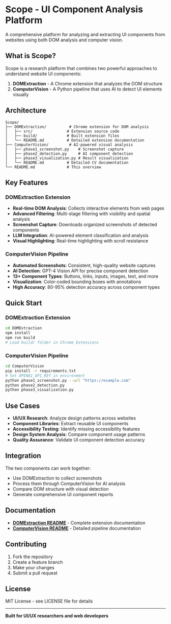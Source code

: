 # Scope - UI Component Analysis Platform

A comprehensive platform for analyzing and extracting UI components from websites using both DOM analysis and computer vision.

## What is Scope?

Scope is a research platform that combines two powerful approaches to understand website UI components:

1. **DOMExtraction** - A Chrome extension that analyzes the DOM structure
2. **ComputerVision** - A Python pipeline that uses AI to detect UI elements visually

## Architecture

```
Scope/
├── DOMExtraction/          # Chrome extension for DOM analysis
│   ├── src/               # Extension source code
│   ├── build/             # Built extension files
│   └── README.md          # Detailed extension documentation
├── ComputerVision/         # AI-powered visual analysis
│   ├── phase1_screenshot.py    # Screenshot capture
│   ├── phase2_detection.py     # AI component detection
│   ├── phase3_visualization.py # Result visualization
│   └── README.md          # Detailed CV documentation
└── README.md              # This overview
```

## Key Features

### DOMExtraction Extension

- **Real-time DOM Analysis**: Collects interactive elements from web pages
- **Advanced Filtering**: Multi-stage filtering with visibility and spatial analysis
- **Screenshot Capture**: Downloads organized screenshots of detected components
- **LLM Integration**: AI-powered element classification and analysis
- **Visual Highlighting**: Real-time highlighting with scroll resistance

### ComputerVision Pipeline

- **Automated Screenshots**: Consistent, high-quality website captures
- **AI Detection**: GPT-4 Vision API for precise component detection
- **13+ Component Types**: Buttons, links, inputs, images, text, and more
- **Visualization**: Color-coded bounding boxes with annotations
- **High Accuracy**: 80-95% detection accuracy across component types

## Quick Start

### DOMExtraction Extension

```bash
cd DOMExtraction
npm install
npm run build
# Load build/ folder in Chrome Extensions
```

### ComputerVision Pipeline

```bash
cd ComputerVision
pip install -r requirements.txt
# Set OPENAI_API_KEY in environment
python phase1_screenshot.py --url "https://example.com"
python phase2_detection.py
python phase3_visualization.py
```

## Use Cases

- **UI/UX Research**: Analyze design patterns across websites
- **Component Libraries**: Extract reusable UI components
- **Accessibility Testing**: Identify missing accessibility features
- **Design System Analysis**: Compare component usage patterns
- **Quality Assurance**: Validate UI component detection accuracy

## Integration

The two components can work together:

- Use DOMExtraction to collect screenshots
- Process them through ComputerVision for AI analysis
- Compare DOM structure with visual detection
- Generate comprehensive UI component reports

## Documentation

- **[DOMExtraction README](DOMExtraction/README.md)** - Complete extension documentation
- **[ComputerVision README](ComputerVision/README.md)** - Detailed pipeline documentation

## Contributing

1. Fork the repository
2. Create a feature branch
3. Make your changes
4. Submit a pull request

## License

MIT License - see LICENSE file for details

---

**Built for UI/UX researchers and web developers**
